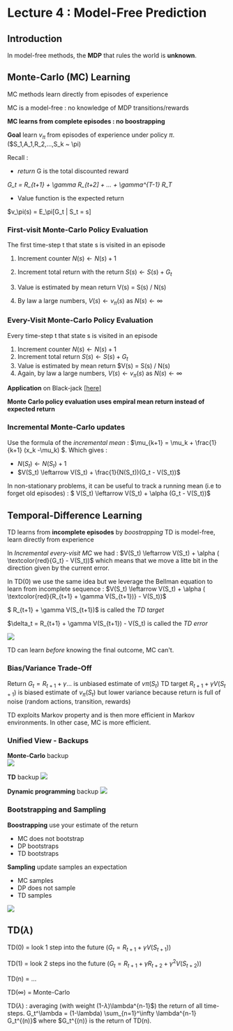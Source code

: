 # Lecture 4 : Model-Free Prediction

## Introduction

In model-free methods, the **MDP** that rules the world is **unknown**.

## Monte-Carlo (MC) Learning

MC methods learn directly from episodes of experience

MC is a model-free : no knowledge of MDP transitions/rewards

**MC learns from complete episodes : no boostrapping** 

**Goal** learn $v_\pi$ from episodes of experience under policy $\pi$. ($S_1,A_1,R_2,...,S_k ~ \pi)

Recall :
* *return* G is the total discounted reward

*G_t = R_{t+1} + \gamma R_{t+2] + ... + \gamma^{T-1} R_T*

* Value function is the expected return

$v_\pi(s) = E_\pi[G_t | S_t = s]

### First-visit Monte-Carlo Policy Evaluation

The first time-step t that state s is visited in an episode 

1. Increment counter $N(s) \leftarrow N(s) +1$

2. Increment total return with the return $S(s) \leftarrow S(s) + G_t$

3. Value is estimated by mean return V(s) = S(s) / N(s)

4. By law a large numbers, $V(s) \leftarrow v_\pi(s)$ as $N(s) \leftarrow \infty$

### Every-Visit Monte-Carlo Policy Evaluation

Every time-step t that state s is visited in an episode

1. Increment counter $N(s) \leftarrow N(s) + 1$ 
2. Increment total return $S(s) \leftarrow S(s) + G_t$
3. Value is estimated by mean return $V(s) = S(s) / N(s)
4. Again, by law a large numbers, $V(s) \leftarrow v_\pi(s)$ as $N(s) \leftarrow \infty$

**Application** on Black-jack [[here]](./Applications/monte_carlo_policy_evaluation.ipynb)


**Monte Carlo policy evaluation uses empiral mean return instead of expected return** 


### Incremental Monte-Carlo updates

Use the formula of the *incremental mean* :
$\mu_{k+1} = \mu_k + \frac{1}{k+1} (x_k -\mu_k) $. Which gives :
* $N(S_t) \leftarrow N(S_t) + 1$
* $V(S_t) \leftarrow V(S_t) + \frac{1}{N(S_t))(G_t - V(S_t))$

In non-stationary problems, it can be useful to track a running mean (i.e to forget old episodes) : 
$ V(S_t) \leftarrow V(S_t) + \alpha (G_t - V(S_t))$


## Temporal-Difference Learning

TD learns from **incomplete episodes** by *boostrapping*
TD is model-free, learn directly from experience

In *Incremental every-visit MC* we had : 
    $V(S_t) \leftarrow V(S_t) + \alpha ( \textcolor{red}{G_t} - V(S_t))$ 
which means that we move a litte bit in the direction given by the current error.

In TD(0) we use the same idea but we leverage the Bellman equation to learn from incomplete sequence : 
$V(S_t) \leftarrow V(S_t) + \alpha ( \textcolor{red}{R_{t+1} + \gamma V(S_{t+1})} - V(S_t))$

$ R_{t+1} + \gamma V(S_{t+1})$ is called the *TD target*

$\delta_t = R_{t+1} + \gamma V(S_{t+1}) - V(S_t) is called the *TD error*

<img src='./images/diff_MC-TD.png'>

TD can learn *before* knowing the final outcome, MC can't. 

### Bias/Variance Trade-Off
Return $G_t = R_{t+1} + \gamma ...$ is unbiased estimate of $v\pi(S_t)$
TD target $R_{t+1} + \gamma V(S_{t+1})$ is biased estimate of $v_\pi(S_t)$ but lower variance because return is full of noise (random actions, transition, rewards)

TD exploits Markov property and is then more efficient in Markov environments. In other case, MC is more efficient.


### Unified View - Backups

**Monte-Carlo** backup  
<img src='images/mc_backup.png'>

**TD** backup
<img src='images/td_backup.png'>

**Dynamic programming** backup
<img src='images/dp_backup.png'>

### Bootstrapping and Sampling

**Boostrapping** use your estimate of the return
* MC does not bootstrap
* DP bootstraps
* TD bootstraps

**Sampling** update samples an expectation
* MC samples
* DP does not sample
* TD samples

<img src='images/unified_view.png'>


## TD($\lambda$)

TD(0) = look 1 step into the future ($G_t = R_{t+1} + \gamma V(S_{t+1})$)

TD(1) = look 2 steps ino the future ($G_t = R_{t+1} + \gamma R_{t+2} + \gamma^2 V(S_{t+2})$)


TD(n) = ...

TD($\infty$) = Monte-Carlo

TD($\lambda$) : averaging (with weight (1-$\lambda$)\lambda^{n-1}$) the return of all time-steps. G_t^\lambda = (1-\lambda) \sum_{n=1}^\infty \lambda^{n-1} G_t^{(n)}$ where $G_t^{(n)} is the return of TD(n).





